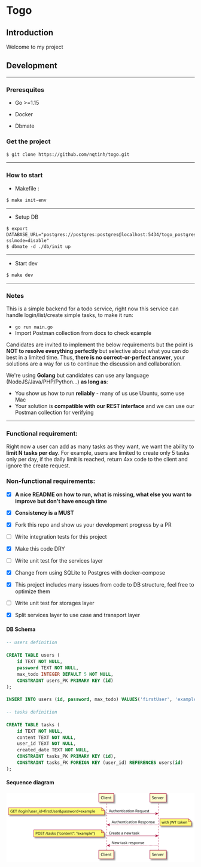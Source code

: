 # Togo

## Introduction

Welcome to my project

## Development

---

### Preresquites

- Go >=1.15

- Docker

- Dbmate

### Get the project

```shell
$ git clone https://github.com/nqtinh/togo.git
```

---

### How to start

- Makefile :

```shell
$ make init-env
```

---

- Setup DB

```shell
$ export DATABASE_URL="postgres://postgres:postgres@localhost:5434/togo_postgres?sslmode=disable"
$ dbmate -d ./db/init up
```

---

- Start dev

```shell
$ make dev
```

---


### Notes
This is a simple backend for a todo service, right now this service can handle login/list/create simple tasks, to make it run:
- `go run main.go`
- Import Postman collection from docs to check example

Candidates are invited to implement the below requirements but the point is **NOT to resolve everything perfectly** but selective about what you can do best in a limited time.
Thus, **there is no correct-or-perfect answer**, your solutions are a way for us to continue the discussion and collaboration.

We're using **Golang** but candidates can use any language (NodeJS/Java/PHP/Python...) **as long as**:
- You show us how to run **reliably** - many of us use Ubuntu, some use Mac
- Your solution is **compatible with our REST interface** and we can use our Postman collection for verifying

---

### Functional requirement:
Right now a user can add as many tasks as they want, we want the ability to **limit N tasks per day**.
For example, users are limited to create only 5 tasks only per day, if the daily limit is reached, return 4xx code to the client and ignore the create request.

### Non-functional requirements:
- [x] **A nice README on how to run, what is missing, what else you want to improve but don't have enough time**
- [x] **Consistency is a MUST**
- [x] Fork this repo and show us your development progress by a PR
- [ ] Write integration tests for this project
- [x] Make this code DRY
- [ ] Write unit test for the services layer
- [x] Change from using SQLite to Postgres with docker-compose
- [x] This project includes many issues from code to DB structure, feel free to optimize them
- [ ] Write unit test for storages layer
- [x] Split services layer to use case and transport layer


#### DB Schema
```sql
-- users definition

CREATE TABLE users (
	id TEXT NOT NULL,
	password TEXT NOT NULL,
	max_todo INTEGER DEFAULT 5 NOT NULL,
	CONSTRAINT users_PK PRIMARY KEY (id)
);

INSERT INTO users (id, password, max_todo) VALUES('firstUser', 'example', 5);

-- tasks definition

CREATE TABLE tasks (
	id TEXT NOT NULL,
	content TEXT NOT NULL,
	user_id TEXT NOT NULL,
    created_date TEXT NOT NULL,
	CONSTRAINT tasks_PK PRIMARY KEY (id),
	CONSTRAINT tasks_FK FOREIGN KEY (user_id) REFERENCES users(id)
);
```

#### Sequence diagram
![auth and create tasks request](https://github.com/manabie-com/togo/blob/master/docs/sequence.svg)
